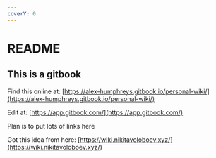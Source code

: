 ```yaml
---
coverY: 0
---
```


# README

## This is a gitbook

Find this online at: [https://alex-humphreys.gitbook.io/personal-wiki/](https://alex-humphreys.gitbook.io/personal-wiki/)

Edit at: [https://app.gitbook.com/](https://app.gitbook.com/)

Plan is to put lots of links here

Got this idea from here: [https://wiki.nikitavoloboev.xyz/](https://wiki.nikitavoloboev.xyz/)
